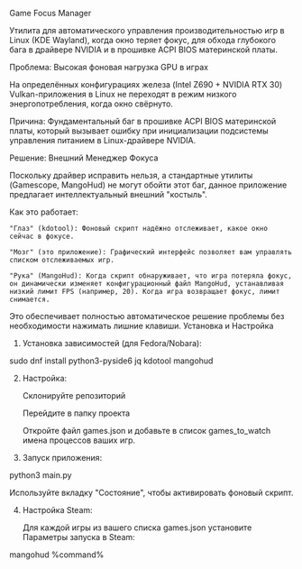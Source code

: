 Game Focus Manager

Утилита для автоматического управления производительностью игр в Linux (KDE Wayland), когда окно теряет фокус, для обхода глубокого бага в драйвере NVIDIA и в прошивке ACPI BIOS материнской платы.

Проблема: Высокая фоновая нагрузка GPU в играх

На определённых конфигурациях железа (Intel Z690 + NVIDIA RTX 30) Vulkan-приложения в Linux не переходят в режим низкого энергопотребления, когда окно свёрнуто.

Причина: Фундаментальный баг в прошивке ACPI BIOS материнской платы, который вызывает ошибку при инициализации подсистемы управления питанием в Linux-драйвере NVIDIA.

Решение: Внешний Менеджер Фокуса

Поскольку драйвер исправить нельзя, а стандартные утилиты (Gamescope, MangoHud) не могут обойти этот баг, данное приложение предлагает интеллектуальный внешний "костыль".

Как это работает:

    "Глаз" (kdotool): Фоновый скрипт надёжно отслеживает, какое окно сейчас в фокусе.

    "Мозг" (это приложение): Графический интерфейс позволяет вам управлять списком отслеживаемых игр.

    "Рука" (MangoHud): Когда скрипт обнаруживает, что игра потеряла фокус, он динамически изменяет конфигурационный файл MangoHud, устанавливая низкий лимит FPS (например, 20). Когда игра возвращает фокус, лимит снимается.

Это обеспечивает полностью автоматическое решение проблемы без необходимости нажимать лишние клавиши.
Установка и Настройка

1. Установка зависимостей (для Fedora/Nobara):

sudo dnf install python3-pyside6 jq kdotool mangohud

2. Настройка:

    Склонируйте репозиторий

    Перейдите в папку проекта

    Откройте файл games.json и добавьте в список games_to_watch имена процессов ваших игр.

3. Запуск приложения:
    
python3 main.py

  

Используйте вкладку "Состояние", чтобы активировать фоновый скрипт.

4. Настройка Steam:

    Для каждой игры из вашего списка games.json установите Параметры запуска в Steam:
   
mangohud %command%

  

